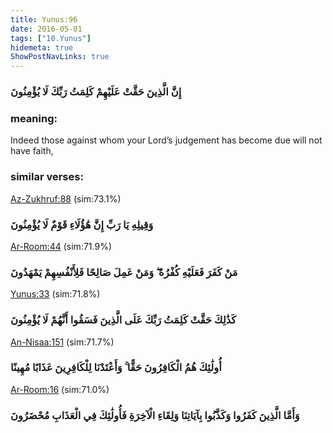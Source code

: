 ```yaml
---
title: Yunus:96
date: 2016-05-01
tags: ["10.Yunus"]
hidemeta: true 
ShowPostNavLinks: true 
---
```

### إِنَّ الَّذِينَ حَقَّتْ عَلَيْهِمْ كَلِمَتُ رَبِّكَ لَا يُؤْمِنُونَ
### meaning: 
Indeed those against whom your Lord’s judgement has become due will not have faith,
### similar verses: 

[Az-Zukhruf:88](/43/88) (sim:73.1%)

### وَقِيلِهِ يَا رَبِّ إِنَّ هَٰؤُلَاءِ قَوْمٌ لَا يُؤْمِنُونَ

[Ar-Room:44](/30/44) (sim:71.9%)

### مَنْ كَفَرَ فَعَلَيْهِ كُفْرُهُ ۖ وَمَنْ عَمِلَ صَالِحًا فَلِأَنْفُسِهِمْ يَمْهَدُونَ

[Yunus:33](/10/33) (sim:71.8%)

### كَذَٰلِكَ حَقَّتْ كَلِمَتُ رَبِّكَ عَلَى الَّذِينَ فَسَقُوا أَنَّهُمْ لَا يُؤْمِنُونَ

[An-Nisaa:151](/4/151) (sim:71.7%)

### أُولَٰئِكَ هُمُ الْكَافِرُونَ حَقًّا ۚ وَأَعْتَدْنَا لِلْكَافِرِينَ عَذَابًا مُهِينًا

[Ar-Room:16](/30/16) (sim:71.0%)

### وَأَمَّا الَّذِينَ كَفَرُوا وَكَذَّبُوا بِآيَاتِنَا وَلِقَاءِ الْآخِرَةِ فَأُولَٰئِكَ فِي الْعَذَابِ مُحْضَرُونَ
